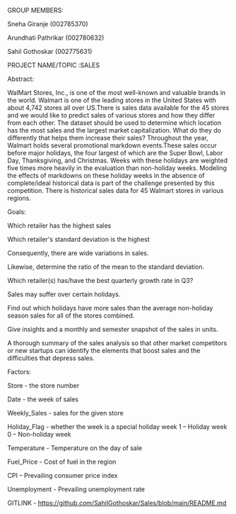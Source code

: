 GROUP MEMBERS:

Sneha Giranje (002785370)

Arundhati Pathrikar (002780632)

Sahil Gothoskar (002775631)

PROJECT NAME/TOPIC :SALES

Abstract:

WalMart Stores, Inc., is one of the most well-known and valuable brands in the world. Walmart is one of the leading stores in the United States with about 4,742 stores all over US.There is sales data available for the 45 stores and we would like to predict sales of various stores and how they differ from each other. The dataset should be used to determine which location has the most sales and the largest market capitalization. What do they do differently that helps them increase their sales? Throughout the year, Walmart holds several promotional markdown events.These sales occur before major holidays, the four largest of which are the Super Bowl, Labor Day, Thanksgiving, and Christmas. Weeks with these holidays are weighted five times more heavily in the evaluation than non-holiday weeks. Modeling the effects of markdowns on these holiday weeks in the absence of complete/ideal historical data is part of the challenge presented by this competition. There is historical sales data for 45 Walmart stores in various regions.

Goals:

Which retailer has the highest sales

Which retailer's standard deviation is the highest

Consequently, there are wide variations in sales.

Likewise, determine the ratio of the mean to the standard deviation.

Which retailer(s) has/have the best quarterly growth rate in Q3?

Sales may suffer over certain holidays.

Find out which holidays have more sales than the average non-holiday season sales for all of the stores combined.

Give insights and a monthly and semester snapshot of the sales in units.

A thorough summary of the sales analysis so that other market competitors or new startups can identify the elements that boost sales and the difficulties that depress sales.

Factors:

Store - the store number

Date - the week of sales

Weekly_Sales - sales for the given store

Holiday_Flag - whether the week is a special holiday week 1 – Holiday week 0 – Non-holiday week

Temperature - Temperature on the day of sale

Fuel_Price - Cost of fuel in the region

CPI – Prevailing consumer price index

Unemployment - Prevailing unemployment rate

GITLINK - https://github.com/SahilGothoskar/Sales/blob/main/README.md
